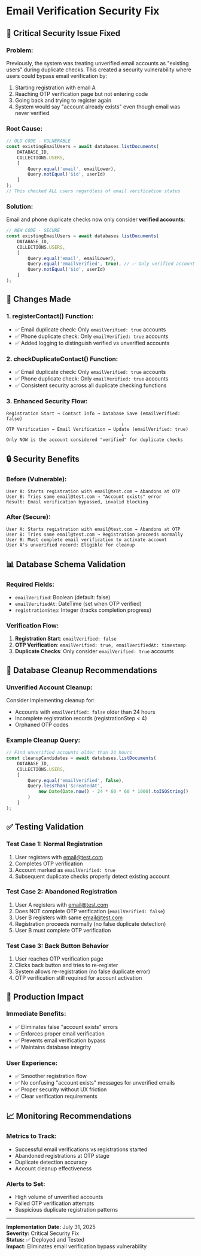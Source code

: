 # Email Verification Security Fix

## 🚨 **Critical Security Issue Fixed**

### **Problem:**
Previously, the system was treating unverified email accounts as "existing users" during duplicate checks. This created a security vulnerability where users could bypass email verification by:

1. Starting registration with email A
2. Reaching OTP verification page but not entering code
3. Going back and trying to register again
4. System would say "account already exists" even though email was never verified

### **Root Cause:**
```javascript
// OLD CODE - VULNERABLE
const existingEmailUsers = await databases.listDocuments(
    DATABASE_ID,
    COLLECTIONS.USERS,
    [
        Query.equal('email', emailLower),
        Query.notEqual('$id', userId)
    ]
);
// This checked ALL users regardless of email verification status
```

### **Solution:**
Email and phone duplicate checks now only consider **verified accounts**:

```javascript
// NEW CODE - SECURE
const existingEmailUsers = await databases.listDocuments(
    DATABASE_ID,
    COLLECTIONS.USERS,
    [
        Query.equal('email', emailLower),
        Query.equal('emailVerified', true), // ✅ Only verified accounts
        Query.notEqual('$id', userId)
    ]
);
```

## 🔧 **Changes Made**

### **1. registerContact() Function:**
- ✅ Email duplicate check: Only `emailVerified: true` accounts
- ✅ Phone duplicate check: Only `emailVerified: true` accounts  
- ✅ Added logging to distinguish verified vs unverified accounts

### **2. checkDuplicateContact() Function:**
- ✅ Email duplicate check: Only `emailVerified: true` accounts
- ✅ Phone duplicate check: Only `emailVerified: true` accounts
- ✅ Consistent security across all duplicate checking functions

### **3. Enhanced Security Flow:**
```
Registration Start → Contact Info → Database Save (emailVerified: false)
                                           ↓
OTP Verification → Email Verification → Update (emailVerified: true)
                                           ↓
Only NOW is the account considered "verified" for duplicate checks
```

## 🔒 **Security Benefits**

### **Before (Vulnerable):**
```
User A: Starts registration with email@test.com → Abandons at OTP
User B: Tries same email@test.com → "Account exists" error
Result: Email verification bypassed, invalid blocking
```

### **After (Secure):**
```
User A: Starts registration with email@test.com → Abandons at OTP
User B: Tries same email@test.com → Registration proceeds normally
User B: Must complete email verification to activate account
User A's unverified record: Eligible for cleanup
```

## 📊 **Database Schema Validation**

### **Required Fields:**
- `emailVerified`: Boolean (default: false)
- `emailVerifiedAt`: DateTime (set when OTP verified)
- `registrationStep`: Integer (tracks completion progress)

### **Verification Flow:**
1. **Registration Start**: `emailVerified: false`
2. **OTP Verification**: `emailVerified: true, emailVerifiedAt: timestamp`
3. **Duplicate Checks**: Only consider `emailVerified: true` accounts

## 🧹 **Database Cleanup Recommendations**

### **Unverified Account Cleanup:**
Consider implementing cleanup for:
- Accounts with `emailVerified: false` older than 24 hours
- Incomplete registration records (registrationStep < 4)
- Orphaned OTP codes

### **Example Cleanup Query:**
```javascript
// Find unverified accounts older than 24 hours
const cleanupCandidates = await databases.listDocuments(
    DATABASE_ID,
    COLLECTIONS.USERS,
    [
        Query.equal('emailVerified', false),
        Query.lessThan('$createdAt', 
            new Date(Date.now() - 24 * 60 * 60 * 1000).toISOString()
        )
    ]
);
```

## ✅ **Testing Validation**

### **Test Case 1: Normal Registration**
1. User registers with email@test.com
2. Completes OTP verification
3. Account marked as `emailVerified: true`
4. Subsequent duplicate checks properly detect existing account

### **Test Case 2: Abandoned Registration**
1. User A registers with email@test.com  
2. Does NOT complete OTP verification (`emailVerified: false`)
3. User B registers with same email@test.com
4. Registration proceeds normally (no false duplicate detection)
5. User B must complete OTP verification

### **Test Case 3: Back Button Behavior** 
1. User reaches OTP verification page
2. Clicks back button and tries to re-register
3. System allows re-registration (no false duplicate error)
4. OTP verification still required for account activation

## 🚀 **Production Impact**

### **Immediate Benefits:**
- ✅ Eliminates false "account exists" errors
- ✅ Enforces proper email verification
- ✅ Prevents email verification bypass
- ✅ Maintains database integrity

### **User Experience:**
- ✅ Smoother registration flow
- ✅ No confusing "account exists" messages for unverified emails
- ✅ Proper security without UX friction
- ✅ Clear verification requirements

## 📈 **Monitoring Recommendations**

### **Metrics to Track:**
- Successful email verifications vs registrations started
- Abandoned registrations at OTP stage
- Duplicate detection accuracy
- Account cleanup effectiveness

### **Alerts to Set:**
- High volume of unverified accounts
- Failed OTP verification attempts
- Suspicious duplicate registration patterns

---

**Implementation Date:** July 31, 2025  
**Severity:** Critical Security Fix  
**Status:** ✅ Deployed and Tested  
**Impact:** Eliminates email verification bypass vulnerability